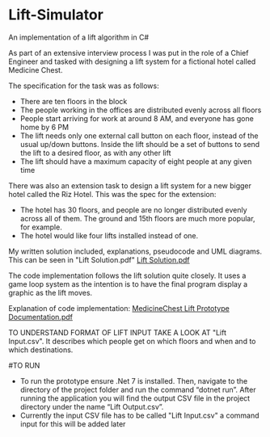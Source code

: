 # Lift-Simulator
An implementation of a lift algorithm in C#

As part of an extensive interview process I was put in the role of a Chief Engineer and tasked with designing a lift system for a fictional hotel called Medicine Chest.

The specification for the task was as follows:
- There are ten floors in the block
- The people working in the offices are distributed evenly across all floors
- People start arriving for work at around 8 AM, and everyone has gone home by 6 PM
- The lift needs only one external call button on each floor, instead of the usual up/down buttons. Inside the lift
should be a set of buttons to send the lift to a desired floor, as with any other lift
- The lift should have a maximum capacity of eight people at any given time

There was also an extension task to design a lift system for a new bigger hotel called the Riz Hotel. This was the spec for the extension:
- The hotel has 30 floors, and people are no longer distributed evenly across all of them. The ground and 15th
floors are much more popular, for example.
- The hotel would like four lifts installed instead of one.

My written solution included, explanations, pseudocode and UML diagrams. This can be seen in "Lift Solution.pdf"
[Lift Solution.pdf](https://github.com/Khalido2/Lift-Simulator/files/11102817/Lift.Solution.pdf)

The code implementation follows the lift solution quite closely. It uses a game loop system as the intention is to have the final program display a graphic as the lift moves.

Explanation of code implementation:
[MedicineChest Lift Prototype Documentation.pdf](https://github.com/Khalido2/Lift-Simulator/files/11102874/MedicineChest.Lift.Prototype.Documentation.pdf)

TO UNDERSTAND FORMAT OF LIFT INPUT TAKE A LOOK AT "Lift Input.csv". It describes which people get on which floors and when and to which destinations.

#TO RUN
- To run the prototype ensure .Net 7 is installed. Then, navigate to the directory of the project folder and run the command “dotnet run”. After running the application you will find the output CSV file in the project directory under the name “Lift Output.csv”. 
- Currently the input CSV file has to be called "Lift Input.csv" a command input for this will be added later
